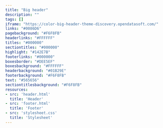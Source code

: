```yaml
---
title: "Big header"
description: ""
tags: []
iframe: "https://color-big-header-theme-discovery.opendatasoft.com/"
links: "#0086D6"
pagebackground: "#F6F8FB"
headerlinks: "#FFFFFF"
titles: "#000000"
sectiontitles: "#000000"
highlight: "#142E7B"
footerlinks: "#000000"
boxesborder: "#DEE5EF"
boxesbackground: "#FFFFFF"
headerbackground: "#01B29E"
footerbackground: "#F6F8FB"
text: "#565656"
sectiontitlesbackground: "#F6F8FB"
resources:
- src: 'header.html'
  title: 'Header'
- src: 'footer.html'
  title: 'Footer'
- src: 'stylesheet.css'
  title: 'Stylesheet'
---
```

